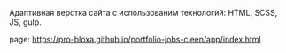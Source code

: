 Адаптивная верстка сайта с использованим технологий:
HTML, SCSS, JS, gulp.

page:
https://pro-bloxa.github.io/portfolio-jobs-cleen/app/index.html 
